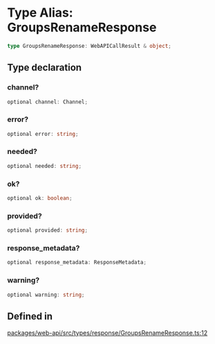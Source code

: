 # Type Alias: GroupsRenameResponse

```ts
type GroupsRenameResponse: WebAPICallResult & object;
```

## Type declaration

### channel?

```ts
optional channel: Channel;
```

### error?

```ts
optional error: string;
```

### needed?

```ts
optional needed: string;
```

### ok?

```ts
optional ok: boolean;
```

### provided?

```ts
optional provided: string;
```

### response\_metadata?

```ts
optional response_metadata: ResponseMetadata;
```

### warning?

```ts
optional warning: string;
```

## Defined in

[packages/web-api/src/types/response/GroupsRenameResponse.ts:12](https://github.com/slackapi/node-slack-sdk/blob/main/packages/web-api/src/types/response/GroupsRenameResponse.ts#L12)
